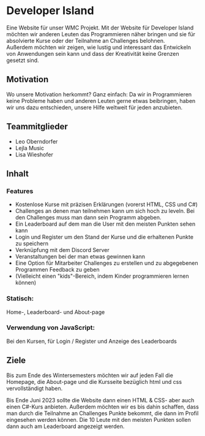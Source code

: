 # Developer Island
Eine Website für unser WMC Projekt. Mit der Website für Developer Island möchten wir anderen Leuten das Programmieren näher bringen und sie für absolvierte Kurse oder der Teilnahme an Challenges belohnen.
<br>Außerdem möchten wir zeigen, wie lustig und interessant das Entwickeln von Anwendungen sein kann und dass der Kreativität keine Grenzen gesetzt sind.

## Motivation
Wo unsere Motivation herkommt? Ganz einfach: Da wir in Programmieren keine Probleme haben und anderen Leuten gerne etwas beibringen, haben wir uns dazu entschieden, unsere Hilfe weltweit für jeden anzubieten.

## Teammitglieder
* Leo Oberndorfer
* Lejla Music
* Lisa Wieshofer

## Inhalt
### Features
* Kostenlose Kurse mit präzisen Erklärungen (vorerst HTML, CSS und C#)
* Challenges an denen man teilnehmen kann um sich hoch zu leveln. Bei den Challenges muss man dann sein Programm abgeben.
* Ein Leaderboard auf dem man die User mit den meisten Punkten sehen kann
* Login und Register um den Stand der Kurse und die erhaltenen Punkte zu speichern
* Verknüpfung mit dem Discord Server
* Veranstaltungen bei der man etwas gewinnen kann
* Eine Option für Mitarbeiter Challenges zu erstellen und zu abgegebenen Programmen Feedback zu geben
* (Vielleicht einen "kids"-Bereich, indem Kinder programmieren lernen können)
### Statisch:
Home-, Leaderboard- und About-page
### Verwendung von JavaScript:
Bei den Kursen, für Login / Register und Anzeige des Leaderboards

## Ziele
Bis zum Ende des Wintersemesters möchten wir auf jeden Fall die Homepage, die About-page und die Kursseite bezüglich html und css vervollständigt haben.

Bis Ende Juni 2023 sollte die Website dann einen HTML & CSS- aber auch einen C#-Kurs anbieten. Außerdem möchten wir es bis dahin schaffen, dass man durch die Teilnahme an Challenges Punkte bekommt, die dann im Profil eingesehen werden können. Die 10 Leute mit den meisten Punkten sollen dann auch am Leaderboard angezeigt werden.
